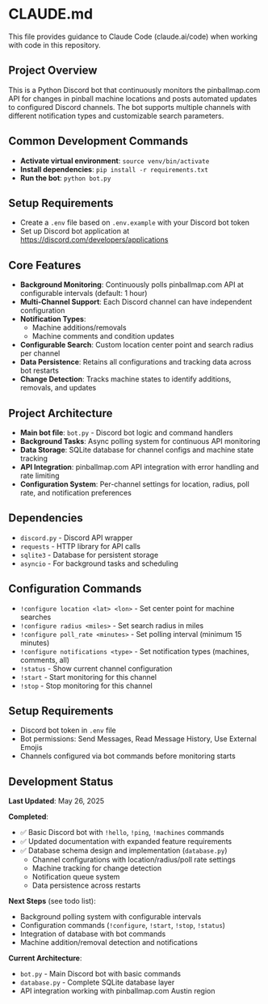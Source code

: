 # CLAUDE.md

This file provides guidance to Claude Code (claude.ai/code) when working with code in this repository.

## Project Overview
This is a Python Discord bot that continuously monitors the pinballmap.com API for changes in pinball machine locations and posts automated updates to configured Discord channels. The bot supports multiple channels with different notification types and customizable search parameters.

## Common Development Commands
- **Activate virtual environment**: `source venv/bin/activate`
- **Install dependencies**: `pip install -r requirements.txt`
- **Run the bot**: `python bot.py`

## Setup Requirements
- Create a `.env` file based on `.env.example` with your Discord bot token
- Set up Discord bot application at https://discord.com/developers/applications

## Core Features
- **Background Monitoring**: Continuously polls pinballmap.com API at configurable intervals (default: 1 hour)
- **Multi-Channel Support**: Each Discord channel can have independent configuration
- **Notification Types**: 
  - Machine additions/removals
  - Machine comments and condition updates
- **Configurable Search**: Custom location center point and search radius per channel
- **Data Persistence**: Retains all configurations and tracking data across bot restarts
- **Change Detection**: Tracks machine states to identify additions, removals, and updates

## Project Architecture
- **Main bot file**: `bot.py` - Discord bot logic and command handlers
- **Background Tasks**: Async polling system for continuous API monitoring
- **Data Storage**: SQLite database for channel configs and machine state tracking
- **API Integration**: pinballmap.com API integration with error handling and rate limiting
- **Configuration System**: Per-channel settings for location, radius, poll rate, and notification preferences

## Dependencies
- `discord.py` - Discord API wrapper
- `requests` - HTTP library for API calls
- `sqlite3` - Database for persistent storage
- `asyncio` - For background tasks and scheduling

## Configuration Commands
- `!configure location <lat> <lon>` - Set center point for machine searches
- `!configure radius <miles>` - Set search radius in miles
- `!configure poll_rate <minutes>` - Set polling interval (minimum 15 minutes)
- `!configure notifications <type>` - Set notification types (machines, comments, all)
- `!status` - Show current channel configuration
- `!start` - Start monitoring for this channel
- `!stop` - Stop monitoring for this channel

## Setup Requirements
- Discord bot token in `.env` file
- Bot permissions: Send Messages, Read Message History, Use External Emojis
- Channels configured via bot commands before monitoring starts

## Development Status
**Last Updated**: May 26, 2025

**Completed**:
- ✅ Basic Discord bot with `!hello`, `!ping`, `!machines` commands
- ✅ Updated documentation with expanded feature requirements  
- ✅ Database schema design and implementation (`database.py`)
  - Channel configurations with location/radius/poll rate settings
  - Machine tracking for change detection
  - Notification queue system
  - Data persistence across restarts

**Next Steps** (see todo list):
- Background polling system with configurable intervals
- Configuration commands (`!configure`, `!start`, `!stop`, `!status`)
- Integration of database with bot commands
- Machine addition/removal detection and notifications

**Current Architecture**:
- `bot.py` - Main Discord bot with basic commands
- `database.py` - Complete SQLite database layer
- API integration working with pinballmap.com Austin region